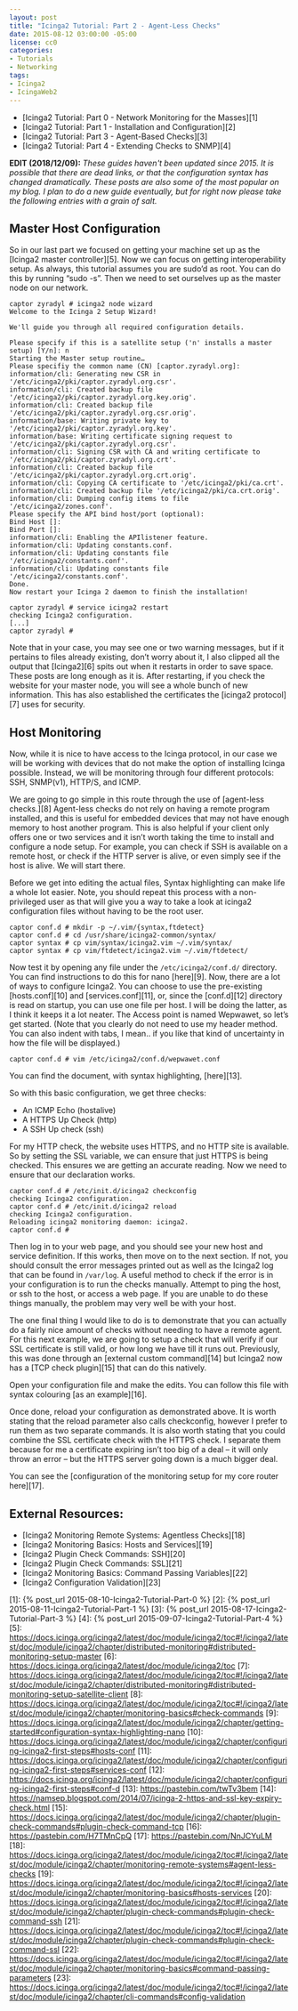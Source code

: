 ```yaml
---
layout: post
title: "Icinga2 Tutorial: Part 2 - Agent-Less Checks"
date: 2015-08-12 03:00:00 -05:00
license: cc0
categories:
- Tutorials
- Networking
tags:
- Icinga2
- IcingaWeb2
---
```

* [Icinga2 Tutorial: Part 0 - Network Monitoring for the Masses][1]
* [Icinga2 Tutorial: Part 1 - Installation and Configuration][2]
* [Icinga2 Tutorial: Part 3 - Agent-Based Checks][3]
* [Icinga2 Tutorial: Part 4 - Extending Checks to SNMP][4]

__EDIT (2018/12/09):__ _These guides haven't been updated since 2015. It is
possible that there are dead links, or that the configuration syntax has changed
dramatically. These posts are also some of the most popular on my blog. I plan
to do a new guide eventually, but for right now please take the following
entries with a grain of salt._

## Master Host Configuration ##
So in our last part we focused on getting your machine set up as the
[Icinga2 master controller][5]. Now we can focus on getting interoperability
setup. As always, this tutorial assumes you are sudo’d as root. You can do this
by running “sudo -s”. Then we need to set ourselves up as the master node on our
network.

```
captor zyradyl # icinga2 node wizard
Welcome to the Icinga 2 Setup Wizard!

We'll guide you through all required configuration details.

Please specify if this is a satellite setup ('n' installs a master setup) [Y/n]: n
Starting the Master setup routine…
Please specifiy the common name (CN) [captor.zyradyl.org]:
information/cli: Generating new CSR in '/etc/icinga2/pki/captor.zyradyl.org.csr'.
information/cli: Created backup file '/etc/icinga2/pki/captor.zyradyl.org.key.orig'.
information/cli: Created backup file '/etc/icinga2/pki/captor.zyradyl.org.csr.orig'.
information/base: Writing private key to '/etc/icinga2/pki/captor.zyradyl.org.key'.
information/base: Writing certificate signing request to '/etc/icinga2/pki/captor.zyradyl.org.csr'.
information/cli: Signing CSR with CA and writing certificate to '/etc/icinga2/pki/captor.zyradyl.org.crt'.
information/cli: Created backup file '/etc/icinga2/pki/captor.zyradyl.org.crt.orig'.
information/cli: Copying CA certificate to '/etc/icinga2/pki/ca.crt'.
information/cli: Created backup file '/etc/icinga2/pki/ca.crt.orig'.
information/cli: Dumping config items to file '/etc/icinga2/zones.conf'.
Please specify the API bind host/port (optional):
Bind Host []:
Bind Port []:
information/cli: Enabling the APIlistener feature.
information/cli: Updating constants.conf.
information/cli: Updating constants file '/etc/icinga2/constants.conf'.
information/cli: Updating constants file '/etc/icinga2/constants.conf'.
Done.
Now restart your Icinga 2 daemon to finish the installation!

captor zyradyl # service icinga2 restart
checking Icinga2 configuration.
[...]
captor zyradyl #
```

Note that in your case, you may see one or two warning messages, but if it
pertains to files already existing, don’t worry about it, I also clipped all
the output that [Icinga2][6] spits out when it restarts in order to save space.
These posts are long enough as it is. After restarting, if you check the
website for your master node, you will see a whole bunch of new information.
This has also established the certificates the [icinga2 protocol][7] uses for
security.

## Host Monitoring ##
Now, while it is nice to have access to the Icinga protocol, in our case we
will be working with devices that do not make the option of installing Icinga
possible. Instead, we will be monitoring through four different
protocols: SSH, SNMP(v1), HTTP/S, and ICMP.

We are going to go simple in this route through the use of
[agent-less checks.][8] Agent-less checks do not rely on having a remote
program installed, and this is useful for embedded devices that may not
have enough memory to host another program.  This is also helpful if your
client only offers one or two services and it isn’t worth taking the time to
install and configure a node setup. For example, you can check if SSH is
available on a remote host, or check if the HTTP server is alive, or even
simply see if the host is alive. We will start there.

Before we get into editing the actual files, Syntax highlighting can make life
a whole lot easier. Note, you should repeat this process with a non-privileged
user as that will give you a way to take a look at icinga2 configuration files
without having to be the root user.

```
captor conf.d # mkdir -p ~/.vim/{syntax,ftdetect}
captor conf.d # cd /usr/share/icinga2-common/syntax/
captor syntax # cp vim/syntax/icinga2.vim ~/.vim/syntax/
captor syntax # cp vim/ftdetect/icinga2.vim ~/.vim/ftdetect/
```

Now test it by opening any file under the `/etc/icinga2/conf.d/` directory. You
can find instructions to do this for nano [here][9]. Now, there are a lot of
ways to configure Icinga2. You can choose to use the pre-existing
[hosts.conf][10] and [services.conf][11], or, since the [conf.d][12] directory
is read on startup, you can use one file per host. I will be doing the latter,
as I think it keeps it a lot neater. The Access point is named Wepwawet, so
let’s get started. (Note that you clearly do not need to use my header method.
You can also indent with tabs, I mean.. if you like that kind of uncertainty in
how the file will be displayed.)

```
captor conf.d # vim /etc/icinga2/conf.d/wepwawet.conf
```

You can find the document, with syntax highlighting, [here][13].

So with this basic configuration, we get three checks:

 * An ICMP Echo (hostalive)
 * A HTTPS Up Check (http)
 * A SSH Up check (ssh)

For my HTTP check, the website uses HTTPS, and no HTTP site is available. So
by setting the SSL variable, we can ensure that just HTTPS is being checked.
This ensures we are getting an accurate reading. Now we need to ensure that our
declaration works.

```
captor conf.d # /etc/init.d/icinga2 checkconfig
checking Icinga2 configuration.
captor conf.d # /etc/init.d/icinga2 reload
checking Icinga2 configuration.
Reloading icinga2 monitoring daemon: icinga2.
captor conf.d #
```

Then log in to your web page, and you should see your new host and service
definition. If this works, then move on to the next section. If not, you
should consult the error messages printed out as well as the Icinga2 log that
can be found in `/var/log`. A useful method to check if the error is in
your configuration is to run the checks manually. Attempt to ping the
host, or ssh to the host, or access a web page. If you are unable to do
these things manually, the problem may very well be with your host.

The one final thing I would like to do is to demonstrate that you can actually
do a fairly nice amount of checks without needing to have a remote agent.
For this next example, we are going to setup a check that will verify if our
SSL certificate is still valid, or how long we have till it runs out.
Previously, this was done through an [external custom command][14] but Icinga2
now has a [TCP check plugin][15] that can do this natively.

Open your configuration file and make the edits. You can follow this file with
syntax colouring [as an example][16].

Once done, reload your configuration as demonstrated above. It is worth stating
that the reload parameter also calls checkconfig, however I prefer to run them
as two separate commands. It is also worth stating that you could combine the
SSL certificate check with the HTTPS check. I separate them because for me a
certificate expiring isn’t too big of a deal – it will only throw an error –
but the HTTPS server going down is a much bigger deal.

You can see the
[configuration of the monitoring setup for my core router here][17].

## External Resources: ##
* [Icinga2 Monitoring Remote Systems: Agentless Checks][18]
* [Icinga2 Monitoring Basics: Hosts and Services][19]
* [Icinga2 Plugin Check Commands: SSH][20]
* [Icinga2 Plugin Check Commands: SSL][21]
* [Icinga2 Monitoring Basics: Command Passing Variables][22]
* [Icinga2 Configuration Validation][23]

[1]: {% post_url 2015-08-10-Icinga2-Tutorial-Part-0 %}
[2]: {% post_url 2015-08-11-Icinga2-Tutorial-Part-1 %}
[3]: {% post_url 2015-08-17-Icinga2-Tutorial-Part-3 %}
[4]:  {% post_url 2015-09-07-Icinga2-Tutorial-Part-4 %}
[5]: https://docs.icinga.org/icinga2/latest/doc/module/icinga2/toc#!/icinga2/latest/doc/module/icinga2/chapter/distributed-monitoring#distributed-monitoring-setup-master
[6]: https://docs.icinga.org/icinga2/latest/doc/module/icinga2/toc
[7]: https://docs.icinga.org/icinga2/latest/doc/module/icinga2/toc#!/icinga2/latest/doc/module/icinga2/chapter/distributed-monitoring#distributed-monitoring-setup-satellite-client
[8]: https://docs.icinga.org/icinga2/latest/doc/module/icinga2/toc#!/icinga2/latest/doc/module/icinga2/chapter/monitoring-basics#check-commands
[9]: https://docs.icinga.org/icinga2/latest/doc/module/icinga2/chapter/getting-started#configuration-syntax-highlighting-nano
[10]: https://docs.icinga.org/icinga2/latest/doc/module/icinga2/chapter/configuring-icinga2-first-steps#hosts-conf
[11]: https://docs.icinga.org/icinga2/latest/doc/module/icinga2/chapter/configuring-icinga2-first-steps#services-conf
[12]: https://docs.icinga.org/icinga2/latest/doc/module/icinga2/chapter/configuring-icinga2-first-steps#conf-d
[13]: https://pastebin.com/twTv3bem
[14]: https://namsep.blogspot.com/2014/07/icinga-2-https-and-ssl-key-expiry-check.html
[15]: https://docs.icinga.org/icinga2/latest/doc/module/icinga2/chapter/plugin-check-commands#plugin-check-command-tcp
[16]: https://pastebin.com/H7TMnCpQ
[17]: https://pastebin.com/NnJCYuLM
[18]: https://docs.icinga.org/icinga2/latest/doc/module/icinga2/toc#!/icinga2/latest/doc/module/icinga2/chapter/monitoring-remote-systems#agent-less-checks
[19]: https://docs.icinga.org/icinga2/latest/doc/module/icinga2/toc#!/icinga2/latest/doc/module/icinga2/chapter/monitoring-basics#hosts-services
[20]: https://docs.icinga.org/icinga2/latest/doc/module/icinga2/toc#!/icinga2/latest/doc/module/icinga2/chapter/plugin-check-commands#plugin-check-command-ssh
[21]: https://docs.icinga.org/icinga2/latest/doc/module/icinga2/toc#!/icinga2/latest/doc/module/icinga2/chapter/plugin-check-commands#plugin-check-command-ssl
[22]: https://docs.icinga.org/icinga2/latest/doc/module/icinga2/toc#!/icinga2/latest/doc/module/icinga2/chapter/monitoring-basics#command-passing-parameters
[23]: https://docs.icinga.org/icinga2/latest/doc/module/icinga2/toc#!/icinga2/latest/doc/module/icinga2/chapter/cli-commands#config-validation
